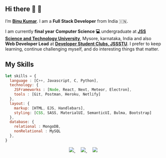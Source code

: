 ## Hi there 👋 :pray: 
I’m <b>[Binu Kumar](https://www.binu.live)</b>. I am a <b>Full Stack Developer</b> from India :india:.

I am currently <b>final year</b> <b>Computer Science :computer: </b> undergraduate at <b>[JSS Science and Technology University](https://jssstuniv.in/)</b>,
Mysore, karnataka, India and also <b>Web Developer Lead</b> at
<b>[Developer Student Clubs, JSSSTU](https://dscjssstu.netlify.app/)</b>. I prefer to keep learning, continue challenging myself, and do interesting things that
matter.

## My Skills
```js
let skills = {
  language : [C++, Javascript, C, Python],
  technology: {
    JSFrameworks : [Node, React, Next, Meteor, Electron],
    tools : [Git, Postman, Heroku, Netlify]
  },
  layout: {
    markup: [HTML, EJS, Handlebars],
    styling: [CSS, SASS, MaterialUI, SemanticUI, Bulma, Bootstrap]
  },
  database: {
    relational : MongoDB,
    nonRelational : MySQL
  },
}
```

<p align="center">
    <a href="https://www.binu.live" alt="portfolio">
        <img src="https://img.shields.io/badge/Portfolio-Binu42-brightgreen.svg" />
    </a>&emsp;
    <a href="https://www.linkedin.com/in/binu-kumar-5a7038146/" alt="LinkedIn">
        <img src="https://img.shields.io/badge/-BinuKumar-blue?style=social&logo=Linkedin&logoColor=blue" />
    </a>&emsp;
    <a href="mailto:kbinu42@gmail.com" alt="LinkedIn">
        <img src="https://img.shields.io/badge/-GMail-c14438?style=social&logo=Gmail&logoColor=red" />
    </a>
</p>
